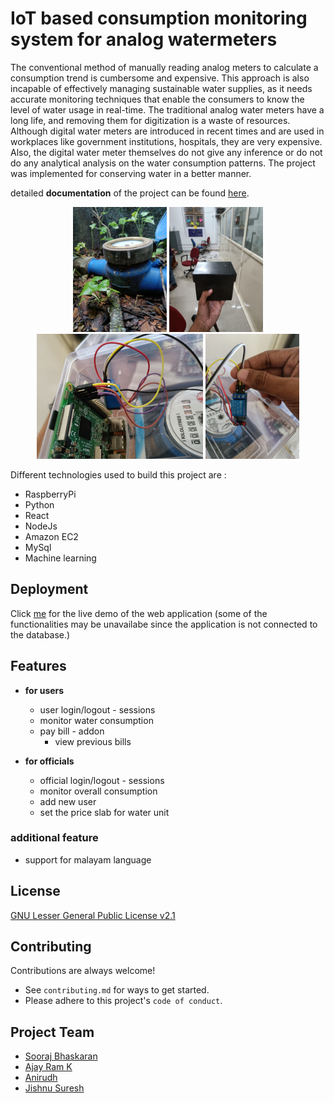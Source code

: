
# IoT based consumption monitoring system for analog watermeters

<p text-align="justify">
The conventional method of manually reading analog meters to calculate a consumption trend is cumbersome and expensive. This approach is also incapable of effectively managing sustainable water supplies, as it needs accurate monitoring techniques that enable the consumers to know the level of water usage in real-time. The traditional analog water meters have a long life, and removing them for digitization is a waste of resources.
<br/>
Although digital water meters are introduced in recent times and are used in workplaces like government institutions, hospitals, they are very expensive. Also, the digital water meter themselves do not give any inference or do not do any analytical analysis on the water consumption patterns. The project was implemented for conserving water in a better manner.
</p>

detailed **documentation** of the project can be found [here](https://drive.google.com/drive/folders/1e-ycQkM5Z1he4UFkH-HIAj8n3jgiuLwc?usp=sharing).

<p align="center">
<img src="documentation/watermeter.jpg" alt="water-meter-monitoring-device" height="200" widht="auto">

<img src="documentation/casing.jpg" alt="water-meter-monitoring-device" height="200" widht="auto">

<img src="documentation/circuitsetup.jpg" alt="water-meter-circuit" height="200" widht="auto">

<img src="documentation/relay.jpg" alt="water-meter-relay" height="200" widht="auto">
</p>

Different technologies used to build this project are :
 - RaspberryPi
 - Python
 - React
 - NodeJs
 - Amazon EC2
 - MySql
 - Machine learning



## Deployment

Click [me](https://watermeterapp.netlify.app/) for the live demo of the web application (some of the functionalities may be unavailabe since the application is not connected to the database.)
## Features

- **for users**  
  - user login/logout - sessions
  - monitor water consumption
  - pay bill - addon
    -  view previous bills


- **for officials**
  - official login/logout - sessions
  - monitor overall consumption
  - add new user 
  - set the price slab for water unit 

### additional feature
  - support for malayam language

## License

[GNU Lesser General Public License v2.1](https://github.com/lonebots/water-meter-project/blob/main/LICENSE)


## Contributing

Contributions are always welcome!
- See `contributing.md` for ways to get started.
- Please adhere to this project's `code of conduct`.


## Project Team
- [Sooraj Bhaskaran](https://github.com/soorajbhskrn)
- [Ajay Ram K](https://github.com/ajayrmk)
- [Anirudh](https://github.com/Anirudhkv)
- [Jishnu Suresh](https://www.github.com/lonebots)

